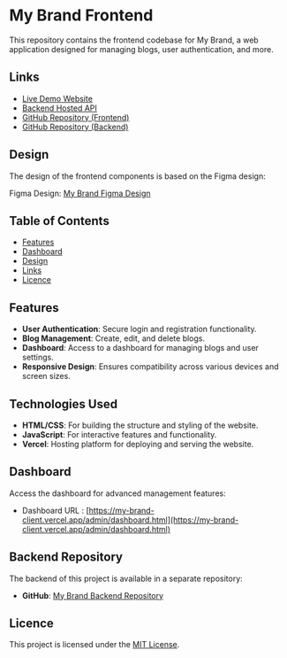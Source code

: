 # My Brand Frontend

This repository contains the frontend codebase for My Brand, a web application designed for managing blogs, user authentication, and more.

## Links

* [Live Demo Website](https://my-brand-client.vercel.app/)
* [Backend Hosted API](https://my-brand-oxuh.onrender.com/)
* [GitHub Repository (Frontend)](https://github.com/hbapte/MyBrand-Client)
* [GitHub Repository (Backend)](https://github.com/hbapte/MyBrand-Backend)

## Design

The design of the frontend components is based on the Figma design:

Figma Design: [My Brand Figma Design](https://www.figma.com/file/CE5IDZeOPQJRojWrN6DIlN/My-Brand?type=design&node-id=0%3A1&mode=design&t=uQ1MBPbQU0YkinBT-1)

## Table of Contents

* [Features](#features)
* [Dashboard](#dashboard)
* [Design](#design)
* [Links](#links)
* [Licence](#licence)

## Features

* **User Authentication**: Secure login and registration functionality.
* **Blog Management**: Create, edit, and delete blogs.
* **Dashboard**: Access to a dashboard for managing blogs and user settings.
* **Responsive Design**: Ensures compatibility across various devices and screen sizes.

## Technologies Used

* **HTML/CSS**: For building the structure and styling of the website.
* **JavaScript**: For interactive features and functionality.
* **Vercel**: Hosting platform for deploying and serving the website.

## Dashboard

Access the dashboard for advanced management features:

* Dashboard URL : [https://my-brand-client.vercel.app/admin/dashboard.html](https://my-brand-client.vercel.app/admin/dashboard.html)

## Backend Repository

The backend of this project is available in a separate repository:

* **GitHub**: [My Brand Backend Repository](https://github.com/hbapte/My-Brand)

## Licence

This project is licensed under the [MIT License](/LICENCE).
